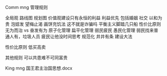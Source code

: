 Comm mng 管理规则


全局观 
路线图 规划图
价值观建设只有永恒的利益
利益优先 包括婚姻 社交
 以和为贵
泡妞发
望梅止渴 画饼充饥法 这不就是诈骗吗
平衡主义脚踏几只船
性价比原则
无为而治 vs 奋发有为
原子化管理 扁平化管理
弱民疲民 愚民化管理
弱民找来普通人有，垃圾人员
疲民让他没时间思考
规范化 井井有条
建设大法

性价比原则   低买高卖


其他规则
可以共患难不可同富贵

King mng 国王君主治国思想.docx
